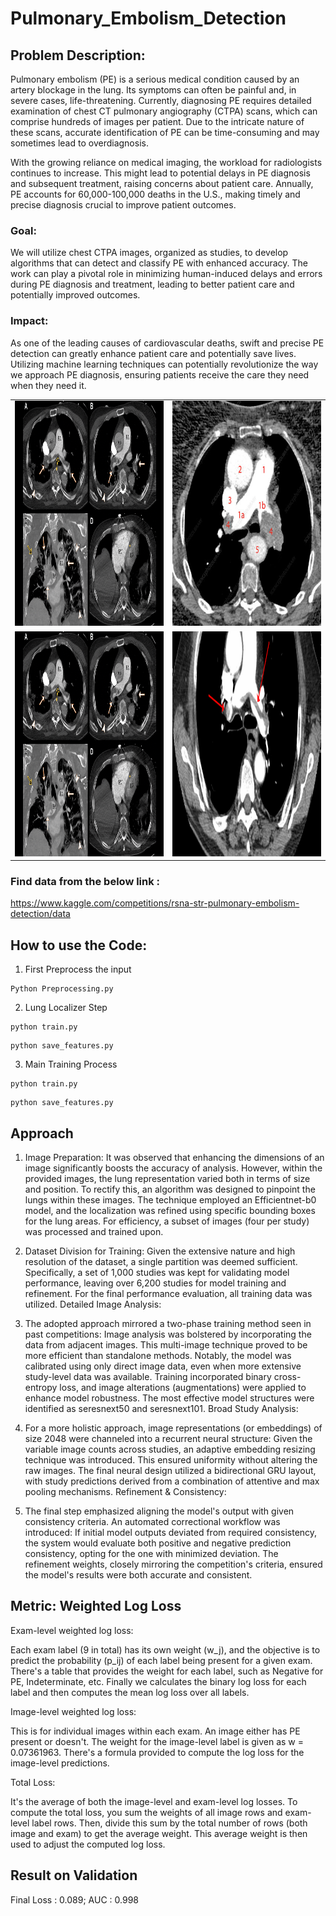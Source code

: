 # Pulmonary_Embolism_Detection
## Problem Description:
Pulmonary embolism (PE) is a serious medical condition caused by an artery blockage in the lung. Its symptoms can often be painful and, in severe cases, life-threatening. Currently, diagnosing PE requires detailed examination of chest CT pulmonary angiography (CTPA) scans, which can comprise hundreds of images per patient. Due to the intricate nature of these scans, accurate identification of PE can be time-consuming and may sometimes lead to overdiagnosis.

With the growing reliance on medical imaging, the workload for radiologists continues to increase. This might lead to potential delays in PE diagnosis and subsequent treatment, raising concerns about patient care. Annually, PE accounts for 60,000-100,000 deaths in the U.S., making timely and precise diagnosis crucial to improve patient outcomes.


### Goal:
We will utilize chest CTPA images, organized as studies, to develop algorithms that can detect and classify PE with enhanced accuracy.
The work can play a pivotal role in minimizing human-induced delays and errors during PE diagnosis and treatment, leading to better patient care and potentially improved outcomes.

### Impact:
As one of the leading causes of cardiovascular deaths, swift and precise PE detection can greatly enhance patient care and potentially save lives. Utilizing machine learning techniques can potentially revolutionize the way we approach PE diagnosis, ensuring patients receive the care they need when they need it.


<table>
  <tr>
    <td><img src="https://github.com/satyajeetburla/Pulmonary_Embolism_Detection/raw/main/image/pe1.jpg" alt="1" width="360px" height="360px"></td>
    <td><img src="https://github.com/satyajeetburla/Pulmonary_Embolism_Detection/raw/main/image/pe2.jpg" alt="2" width="360px" height="360px"></td>
  </tr>
  <tr>
    <td><img src="https://github.com/satyajeetburla/Pulmonary_Embolism_Detection/raw/main/image/pe3.jpg" alt="3" width="360px" height="360px"></td>
    <td><img src="https://github.com/satyajeetburla/Pulmonary_Embolism_Detection/raw/main/image/pe4.png" alt="4" width="360px" height="360px"></td>
  </tr>
</table>

### Find data from the below link : 
https://www.kaggle.com/competitions/rsna-str-pulmonary-embolism-detection/data

## How to use the Code:
1. First Preprocess the input
```
Python Preprocessing.py
```
2. Lung Localizer Step

```
python train.py
```
```
python save_features.py
```
3. Main Training Process
```
python train.py
```
```
python save_features.py
```

## Approach

1. Image Preparation:
It was observed that enhancing the dimensions of an image significantly boosts the accuracy of analysis. However, within the provided images, the lung representation varied both in terms of size and position.
To rectify this, an algorithm was designed to pinpoint the lungs within these images. The technique employed an Efficientnet-b0 model, and the localization was refined using specific bounding boxes for the lung areas.
For efficiency, a subset of images (four per study) was processed and trained upon.

2. Dataset Division for Training:
Given the extensive nature and high resolution of the dataset, a single partition was deemed sufficient. Specifically, a set of 1,000 studies was kept for validating model performance, leaving over 6,200 studies for model training and refinement.
For the final performance evaluation, all training data was utilized.
Detailed Image Analysis:

3. The adopted approach mirrored a two-phase training method seen in past competitions:
Image analysis was bolstered by incorporating the data from adjacent images. This multi-image technique proved to be more efficient than standalone methods.
Notably, the model was calibrated using only direct image data, even when more extensive study-level data was available.
Training incorporated binary cross-entropy loss, and image alterations (augmentations) were applied to enhance model robustness. The most effective model structures were identified as seresnext50 and seresnext101.
Broad Study Analysis:

4. For a more holistic approach, image representations (or embeddings) of size 2048 were channeled into a recurrent neural structure:
Given the variable image counts across studies, an adaptive embedding resizing technique was introduced. This ensured uniformity without altering the raw images.
The final neural design utilized a bidirectional GRU layout, with study predictions derived from a combination of attentive and max pooling mechanisms.
Refinement & Consistency:

5. The final step emphasized aligning the model's output with given consistency criteria.
An automated correctional workflow was introduced: If initial model outputs deviated from required consistency, the system would evaluate both positive and negative prediction consistency, opting for the one with minimized deviation.
The refinement weights, closely mirroring the competition's criteria, ensured the model's results were both accurate and consistent.


## Metric: Weighted Log Loss

Exam-level weighted log loss:

Each exam label (9 in total) has its own weight (w_j), and the objective is to predict the probability (p_ij) of each label being present for a given exam.
There's a table that provides the weight for each label, such as Negative for PE, Indeterminate, etc.
Finally we calculates the binary log loss for each label and then computes the mean log loss over all labels.

Image-level weighted log loss:

This is for individual images within each exam. An image either has PE present or doesn't.
The weight for the image-level label is given as w = 0.07361963.
There's a formula provided to compute the log loss for the image-level predictions.

Total Loss:

It's the average of both the image-level and exam-level log losses.
To compute the total loss, you sum the weights of all image rows and exam-level label rows. Then, divide this sum by the total number of rows (both image and exam) to get the average weight. This average weight is then used to adjust the computed log loss.

## Result on Validation
Final Loss : 0.089;  AUC : 0.998



